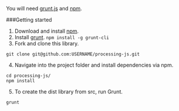 You will need [grunt.js](http://gruntjs.com/) and [npm](https://npmjs.org/).

###Getting started

1. Download and install [npm](https://npmjs.org/).
2. Install [grunt](http://gruntjs.com/getting-started). ```npm install -g grunt-cli```
3. Fork and clone this library. 
```
git clone git@github.com:USERNAME/processing-js.git
```
4. Navigate into the project folder and install dependencies via npm.
```
cd processing-js/
npm install
```
5. To create the dist library from src, run Grunt.
```
grunt
```
